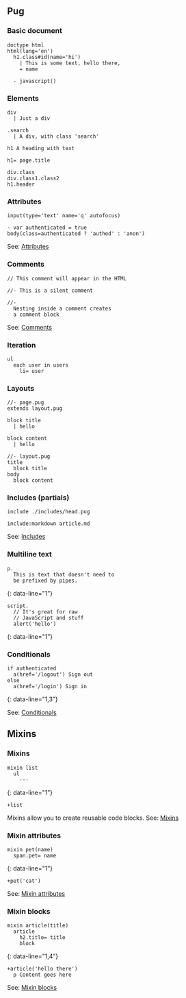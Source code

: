 Pug
---

### Basic document

    doctype html
    html(lang='en')
      h1.class#id(name='hi')
        | This is some text, hello there,
        = name

      - javascript()

### Elements

    div
      | Just a div

    .search
      | A div, with class 'search'

    h1 A heading with text

    h1= page.title

    div.class
    div.class1.class2
    h1.header

### Attributes

    input(type='text' name='q' autofocus)

    - var authenticated = true
    body(class=authenticated ? 'authed' : 'anon')

See: [Attributes](https://pugjs.org/language/attributes.html)

### Comments

    // This comment will appear in the HTML

    //- This is a silent comment

    //-
      Nesting inside a comment creates
      a comment block

See: [Comments](https://pugjs.org/language/attributes.html)

### Iteration

    ul
      each user in users
        li= user

### Layouts

    //- page.pug
    extends layout.pug

    block title
      | hello

    block content
      | hello

    //- layout.pug
    title
      block title
    body
      block content

### Includes (partials)

    include ./includes/head.pug

    include:markdown article.md

See: [Includes](https://pugjs.org/language/includes.html)

### Multiline text

    p.
      This is text that doesn't need to
      be prefixed by pipes.

{: data-line="1”}

    script.
      // It's great for raw
      // JavaScript and stuff
      alert('hello')

{: data-line="1”}

### Conditionals

    if authenticated
      a(href='/logout') Sign out
    else
      a(href='/login') Sign in

{: data-line="1,3”}

See: [Conditionals](https://pugjs.org/language/conditionals.html)

Mixins
------

### Mixins

    mixin list
      ul
        ···

{: data-line="1”}

    +list

Mixins allow you to create reusable code blocks. See: [Mixins](https://pugjs.org/language/mixins.html)

### Mixin attributes

    mixin pet(name)
      span.pet= name

{: data-line="1”}

    +pet('cat')

See: [Mixin attributes](https://pugjs.org/language/mixins.html#mixin-attributes)

### Mixin blocks

    mixin article(title)
      article
        h2.title= title
        block

{: data-line="1,4”}

    +article('hello there')
      p Content goes here

See: [Mixin blocks](https://pugjs.org/language/mixins.html#mixin-blocks)
